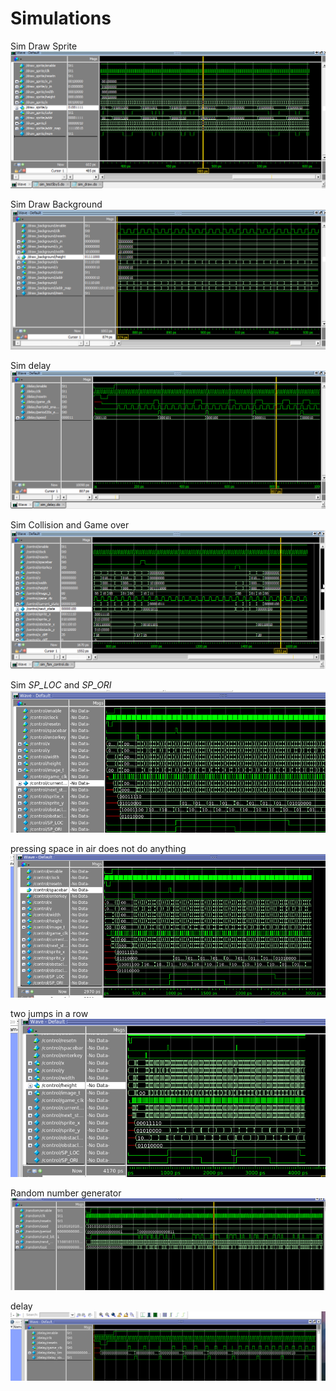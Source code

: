 

# Simulations

Sim Draw Sprite
![Sim Draw Sprite](assets/sim_draw_sprite.png)

Sim Draw Background
![Sim Draw Background](assets/sim_draw_background.png)

Sim delay
![Sim Delay](assets/sim_delay.png)

Sim Collision and Game over
![Sim Collision and Game Over](assets/sim_collision_and_game_over.png)

Sim _SP_LOC_ and _SP_ORI_
![](assets/README-7fc44.png)

pressing space in air does not do anything
![](assets/README-04ce1.png)

two jumps in a row
![](assets/README-4bd6b.png)

Random number generator
![](assets/README-74bc3.png)


delay
![](assets/README-f78c1.png)
